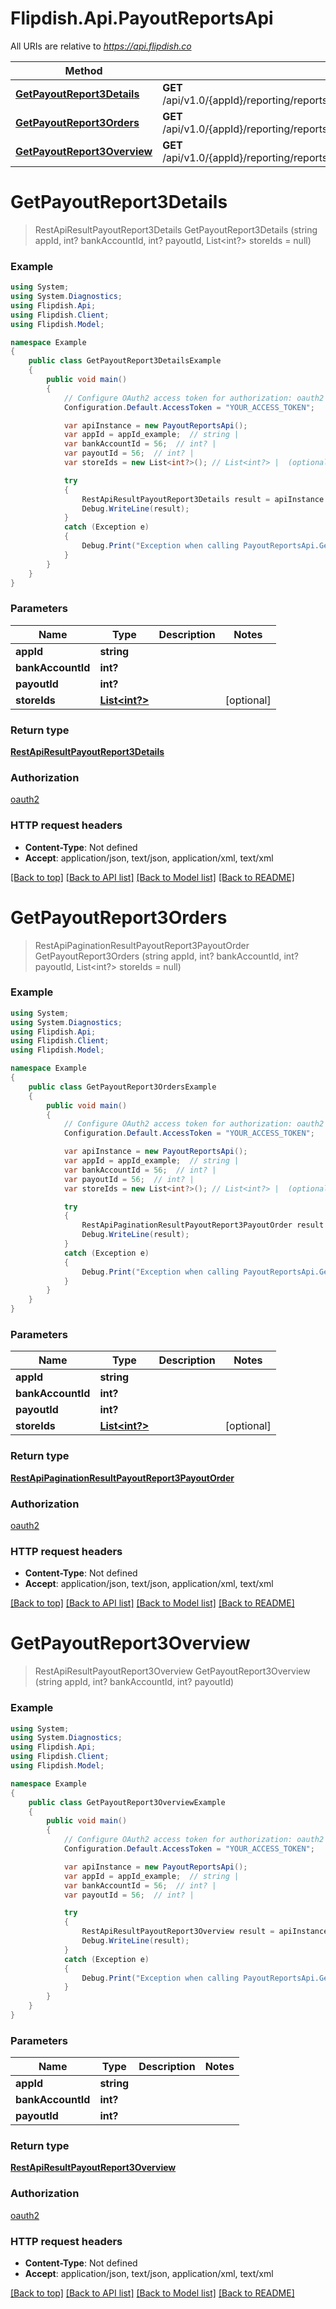 # Flipdish.Api.PayoutReportsApi

All URIs are relative to *https://api.flipdish.co*

Method | HTTP request | Description
------------- | ------------- | -------------
[**GetPayoutReport3Details**](PayoutReportsApi.md#getpayoutreport3details) | **GET** /api/v1.0/{appId}/reporting/reports/payouts3/{bankAccountId}/{payoutId}/details | 
[**GetPayoutReport3Orders**](PayoutReportsApi.md#getpayoutreport3orders) | **GET** /api/v1.0/{appId}/reporting/reports/payouts3/{bankAccountId}/{payoutId}/orders | 
[**GetPayoutReport3Overview**](PayoutReportsApi.md#getpayoutreport3overview) | **GET** /api/v1.0/{appId}/reporting/reports/payouts3/{bankAccountId}/{payoutId}/overview | 


<a name="getpayoutreport3details"></a>
# **GetPayoutReport3Details**
> RestApiResultPayoutReport3Details GetPayoutReport3Details (string appId, int? bankAccountId, int? payoutId, List<int?> storeIds = null)



### Example
```csharp
using System;
using System.Diagnostics;
using Flipdish.Api;
using Flipdish.Client;
using Flipdish.Model;

namespace Example
{
    public class GetPayoutReport3DetailsExample
    {
        public void main()
        {
            // Configure OAuth2 access token for authorization: oauth2
            Configuration.Default.AccessToken = "YOUR_ACCESS_TOKEN";

            var apiInstance = new PayoutReportsApi();
            var appId = appId_example;  // string | 
            var bankAccountId = 56;  // int? | 
            var payoutId = 56;  // int? | 
            var storeIds = new List<int?>(); // List<int?> |  (optional) 

            try
            {
                RestApiResultPayoutReport3Details result = apiInstance.GetPayoutReport3Details(appId, bankAccountId, payoutId, storeIds);
                Debug.WriteLine(result);
            }
            catch (Exception e)
            {
                Debug.Print("Exception when calling PayoutReportsApi.GetPayoutReport3Details: " + e.Message );
            }
        }
    }
}
```

### Parameters

Name | Type | Description  | Notes
------------- | ------------- | ------------- | -------------
 **appId** | **string**|  | 
 **bankAccountId** | **int?**|  | 
 **payoutId** | **int?**|  | 
 **storeIds** | [**List&lt;int?&gt;**](int?.md)|  | [optional] 

### Return type

[**RestApiResultPayoutReport3Details**](RestApiResultPayoutReport3Details.md)

### Authorization

[oauth2](../README.md#oauth2)

### HTTP request headers

 - **Content-Type**: Not defined
 - **Accept**: application/json, text/json, application/xml, text/xml

[[Back to top]](#) [[Back to API list]](../README.md#documentation-for-api-endpoints) [[Back to Model list]](../README.md#documentation-for-models) [[Back to README]](../README.md)

<a name="getpayoutreport3orders"></a>
# **GetPayoutReport3Orders**
> RestApiPaginationResultPayoutReport3PayoutOrder GetPayoutReport3Orders (string appId, int? bankAccountId, int? payoutId, List<int?> storeIds = null)



### Example
```csharp
using System;
using System.Diagnostics;
using Flipdish.Api;
using Flipdish.Client;
using Flipdish.Model;

namespace Example
{
    public class GetPayoutReport3OrdersExample
    {
        public void main()
        {
            // Configure OAuth2 access token for authorization: oauth2
            Configuration.Default.AccessToken = "YOUR_ACCESS_TOKEN";

            var apiInstance = new PayoutReportsApi();
            var appId = appId_example;  // string | 
            var bankAccountId = 56;  // int? | 
            var payoutId = 56;  // int? | 
            var storeIds = new List<int?>(); // List<int?> |  (optional) 

            try
            {
                RestApiPaginationResultPayoutReport3PayoutOrder result = apiInstance.GetPayoutReport3Orders(appId, bankAccountId, payoutId, storeIds);
                Debug.WriteLine(result);
            }
            catch (Exception e)
            {
                Debug.Print("Exception when calling PayoutReportsApi.GetPayoutReport3Orders: " + e.Message );
            }
        }
    }
}
```

### Parameters

Name | Type | Description  | Notes
------------- | ------------- | ------------- | -------------
 **appId** | **string**|  | 
 **bankAccountId** | **int?**|  | 
 **payoutId** | **int?**|  | 
 **storeIds** | [**List&lt;int?&gt;**](int?.md)|  | [optional] 

### Return type

[**RestApiPaginationResultPayoutReport3PayoutOrder**](RestApiPaginationResultPayoutReport3PayoutOrder.md)

### Authorization

[oauth2](../README.md#oauth2)

### HTTP request headers

 - **Content-Type**: Not defined
 - **Accept**: application/json, text/json, application/xml, text/xml

[[Back to top]](#) [[Back to API list]](../README.md#documentation-for-api-endpoints) [[Back to Model list]](../README.md#documentation-for-models) [[Back to README]](../README.md)

<a name="getpayoutreport3overview"></a>
# **GetPayoutReport3Overview**
> RestApiResultPayoutReport3Overview GetPayoutReport3Overview (string appId, int? bankAccountId, int? payoutId)



### Example
```csharp
using System;
using System.Diagnostics;
using Flipdish.Api;
using Flipdish.Client;
using Flipdish.Model;

namespace Example
{
    public class GetPayoutReport3OverviewExample
    {
        public void main()
        {
            // Configure OAuth2 access token for authorization: oauth2
            Configuration.Default.AccessToken = "YOUR_ACCESS_TOKEN";

            var apiInstance = new PayoutReportsApi();
            var appId = appId_example;  // string | 
            var bankAccountId = 56;  // int? | 
            var payoutId = 56;  // int? | 

            try
            {
                RestApiResultPayoutReport3Overview result = apiInstance.GetPayoutReport3Overview(appId, bankAccountId, payoutId);
                Debug.WriteLine(result);
            }
            catch (Exception e)
            {
                Debug.Print("Exception when calling PayoutReportsApi.GetPayoutReport3Overview: " + e.Message );
            }
        }
    }
}
```

### Parameters

Name | Type | Description  | Notes
------------- | ------------- | ------------- | -------------
 **appId** | **string**|  | 
 **bankAccountId** | **int?**|  | 
 **payoutId** | **int?**|  | 

### Return type

[**RestApiResultPayoutReport3Overview**](RestApiResultPayoutReport3Overview.md)

### Authorization

[oauth2](../README.md#oauth2)

### HTTP request headers

 - **Content-Type**: Not defined
 - **Accept**: application/json, text/json, application/xml, text/xml

[[Back to top]](#) [[Back to API list]](../README.md#documentation-for-api-endpoints) [[Back to Model list]](../README.md#documentation-for-models) [[Back to README]](../README.md)

